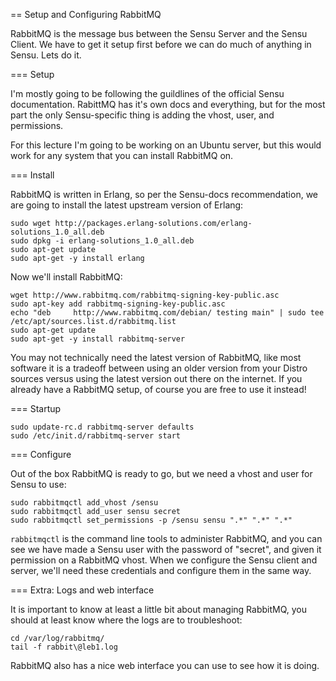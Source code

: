 == Setup and Configuring RabbitMQ

RabbitMQ is the message bus between the Sensu Server and the Sensu Client. We have to get it setup first before we can do much of anything in Sensu. Lets do it.

=== Setup

I'm mostly going to be following the guildlines of the official Sensu documentation. RabittMQ has it's own docs and everything, but for the most part the only Sensu-specific thing is adding the vhost, user, and permissions.

For this lecture I'm going to be working on an Ubuntu server, but this would work for any system that you can install RabbitMQ on.

=== Install

RabbitMQ is written in Erlang, so per the Sensu-docs recommendation, we are going to install the latest upstream version of Erlang:

    sudo wget http://packages.erlang-solutions.com/erlang-solutions_1.0_all.deb
    sudo dpkg -i erlang-solutions_1.0_all.deb
    sudo apt-get update
    sudo apt-get -y install erlang

Now we'll install RabbitMQ:

    wget http://www.rabbitmq.com/rabbitmq-signing-key-public.asc
    sudo apt-key add rabbitmq-signing-key-public.asc
    echo "deb     http://www.rabbitmq.com/debian/ testing main" | sudo tee /etc/apt/sources.list.d/rabbitmq.list
    sudo apt-get update
    sudo apt-get -y install rabbitmq-server

You may not technically need the latest version of RabbitMQ, like most software it is a tradeoff between using an older version from your Distro sources versus using the latest version out there on the internet. If you already have a RabbitMQ setup, of course you are free to use it instead!

=== Startup

    sudo update-rc.d rabbitmq-server defaults
    sudo /etc/init.d/rabbitmq-server start

=== Configure

Out of the box RabbitMQ is ready to go, but we need a vhost and user for Sensu to use:

    sudo rabbitmqctl add_vhost /sensu
    sudo rabbitmqctl add_user sensu secret
    sudo rabbitmqctl set_permissions -p /sensu sensu ".*" ".*" ".*"

`rabbitmqctl` is the command line tools to administer RabbitMQ, and you can see we have made a Sensu user with the password of "secret", and given it permission on a RabbitMQ vhost. When we configure the Sensu client and server, we'll need these credentials and configure them in the same way.

=== Extra: Logs and web interface

It is important to know at least a little bit about managing RabbitMQ, you should at least know where the logs are to troubleshoot:

    cd /var/log/rabbitmq/
    tail -f rabbit\@leb1.log

RabbitMQ also has a nice web interface you can use to see how it is doing.
